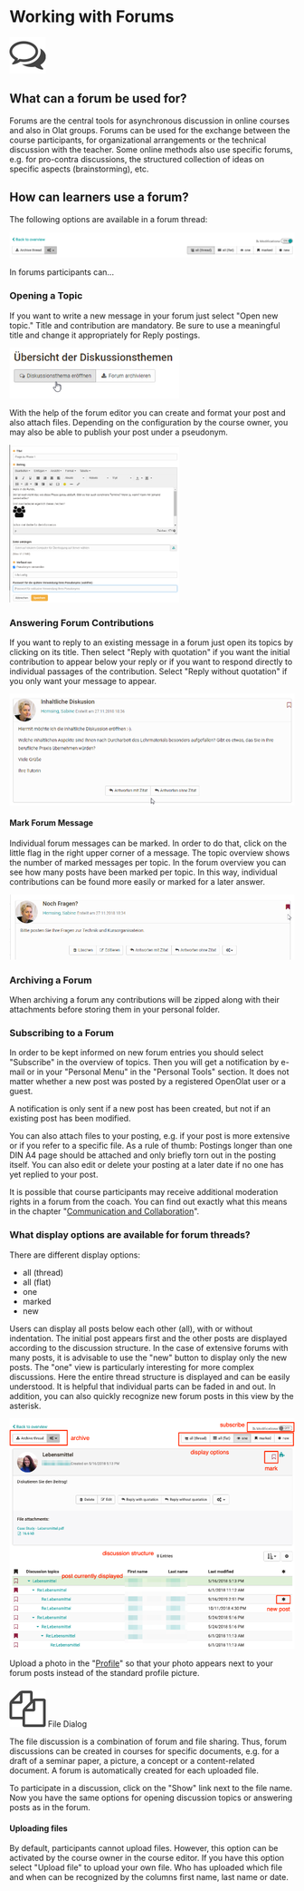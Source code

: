 # Working with Forums

![](assets/forum.png)

## What can a forum be used for?

Forums are the central tools for asynchronous discussion in online courses and
also in Olat groups. Forums can be used for the exchange between the course
participants, for organizational arrangements or the technical discussion with
the teacher. Some online methods also use specific forums, e.g. for pro-contra
discussions, the structured collection of ideas on specific aspects
(brainstorming), etc.

## How can learners use a forum?

The following options are available in a forum thread:

![](assets/Forum_EN.png)

In forums participants can...

### Opening a Topic

If you want to write a new message in your forum just select "Open new topic."
Title and contribution are mandatory. Be sure to use a meaningful title and
change it appropriately for Reply postings.

![](assets/Diskussionsthema_eroeffnen.png)

With the help of the forum editor you can create and format your post and also
attach files. Depending on the configuration by the course owner, you may also
be able to publish your post under a pseudonym.

![](assets/Posting.png)

### Answering Forum Contributions

If you want to reply to an existing message in a forum just open its topics by
clicking on its title. Then select "Reply with quotation" if you want the
initial contribution to appear below your reply or if you want to respond
directly to individual passages of the contribution. Select "Reply without
quotation" if you only want your message to appear.

![](assets/Posting_beantworten.png)

#### Mark Forum Message

Individual forum messages can be marked. In order to do that, click on the
little flag in the right upper corner of a message. The topic overview shows
the number of marked messages per topic. In the forum overview you can see how
many posts have been marked per topic. In this way, individual contributions
can be found more easily or marked for a later answer.

![](assets/Posting_markieren.png)

### Archiving a Forum

When archiving a forum any contributions will be zipped along with their
attachments before storing them in your personal folder.

### Subscribing to a Forum

In order to be kept informed on new forum entries you should select
"Subscribe" in the overview of topics. Then you will get a notification by
e-mail or in your "Personal Menu"
in the "Personal Tools" section. It does not matter whether a new post was
posted by a registered OpenOlat user or a guest.

A notification is only sent if a new post has been created, but not if an
existing post has been modified.

You can also attach files to your posting, e.g. if your post is more extensive
or if you refer to a specific file. As a rule of thumb: Postings longer than
one DIN A4 page should be attached and only briefly torn out in the posting
itself. You can also edit or delete your posting at a later date if no one has
yet replied to your post.

It is possible that course participants may receive additional moderation
rights in a forum from the coach. You can find out exactly what this means in
the chapter "[Communication and
Collaboration](../course_elements/Communication_and_Collaboration.md)".

### What display options are available for forum threads?

There are different display options:

* all (thread)
* all (flat)
* one
* marked
* new

Users can display all posts below each other (all), with or without
indentation. The initial post appears first and the other posts are displayed
according to the discussion structure. In the case of extensive forums with
many posts, it is advisable to use the "new" button to display only the new
posts. The "one" view is particularly interesting for more complex
discussions. Here the entire thread structure is displayed and can be easily
understood. It is helpful that individual parts can be faded in and out. In
addition, you can also quickly recognize new forum posts in this view by the
asterisk.

![](assets/Forum_neu_EN2.png)

Upload a photo in the "[Profile](../personal/Personal_Menu.md)" so that your photo
appears next to your forum posts instead of the standard profile picture.

###

![](assets/file_discussion.png)
File Dialog

The file discussion is a combination of forum and file sharing. Thus, forum
discussions can be created in courses for specific documents, e.g. for a draft
of a seminar paper, a picture, a concept or a content-related document. A
forum is automatically created for each uploaded file.

To participate in a discussion, click on the "Show" link next to the file
name. Now you have the same options for opening discussion topics or answering
posts as in the forum.

#### Uploading files

By default, participants cannot upload files. However, this option can be
activated by the course owner in the course editor. If you have this option
select "Upload file" to upload your own file. Who has uploaded which file and
when can be recognized by the columns first name, last name or date.
